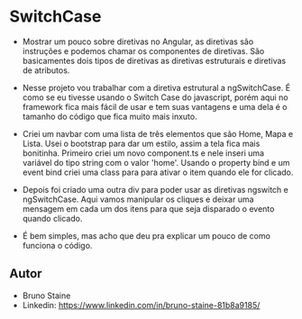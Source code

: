 # SwitchCase

- Mostrar um pouco sobre diretivas no Angular, as diretivas são instruções e podemos chamar os componentes de diretivas. São basicamentes dois tipos de diretivas as diretivas estruturais e diretivas de atributos. 

- Nesse projeto vou trabalhar com a diretiva estrutural a ngSwitchCase. É como se eu tivesse usando o Switch Case do javascript, porém aqui no framework fica mais fácil de usar e tem suas vantagens e uma dela é o tamanho do código que fica muito mais inxuto.
- Criei um navbar com uma lista de três elementos que são Home, Mapa e Lista. Usei o bootstrap para dar um estilo, assim a tela fica mais bonitinha. Primeiro criei um novo component.ts e nele inseri uma variável do tipo string com o valor 'home'. 
Usando o property bind e um event bind criei uma class para para ativar o item quando ele for clicado.
- Depois foi criado uma outra div para poder usar as diretivas ngswitch e ngSwitchCase. Aqui vamos manipular os cliques e deixar uma mensagem em cada um dos itens para que seja disparado o evento quando clicado.

- É bem simples, mas acho que deu pra explicar um pouco de como funciona o código. 

## Autor
- Bruno Staine
- Linkedin: https://www.linkedin.com/in/bruno-staine-81b8a9185/
